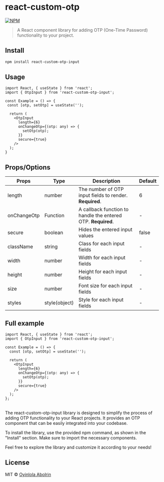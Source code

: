 # react-custom-otp

[![NPM](https://img.shields.io/npm/v/react-custom-otp-input.svg)](https://www.npmjs.com/package/react-custom-otp-input)

> A React component library for adding OTP (One-Time Password) functionality to your project.

## Install

```bash
npm install react-custom-otp-input
```
## Usage

```component.tsx
import React, { useState } from 'react';
import { OtpInput } from 'react-custom-otp-input';

const Example = () => {
 const [otp, setOtp] = useState('');

  return (
    <OtpInput
      length={6}
      onChangeOtp={(otp: any) => {
        setOtp(otp);
      }}
      secure={true}
    />
  );
}
```
## Props/Options



| Props           | Type                                           | Description                                                             | Default |
|-----------------|------------------------------------------------|-------------------------------------------------------------------------|----------|
| length          | number                                         | The number of OTP input fields to render. **Required**.                 |     6    |
| onChangeOtp     | Function                                       | A callback function to handle the entered OTP. **Required**.            |     -    |
| secure          | boolean                                        | Hides the entered input values                                          |   false  |
| className       | string                                         | Class for each input fields                                             |     -    |
| width           | number                                         | Width for each input fields                                             |     -    |
| height          | number                                         | Height for each input fields                                            |     -    |
| size            | number                                         | Font size for each input fields                                         |     -    |
| styles          | style(object)                                  | Style for each input fields                                             |     -    |

## Full example
```component.tsx
import React, { useState } from 'react';
import { OtpInput } from 'react-custom-otp-input';

const Example = () => {
  const [otp, setOtp] = useState('');

  return (
    <OtpInput
      length={6}
      onChangeOtp={(otp: any) => {
        setOtp(otp);
      }}
      secure={true}
    />
  );
};
```
\
The react-custom-otp-input library is designed to simplify the process of adding OTP functionality to your React projects. It provides an OTP component that can be easily integrated into your codebase.

To install the library, use the provided npm command, as shown in the "Install" section. Make sure to import the necessary components.

Feel free to explore the library and customize it according to your needs!

## License

MIT © [Oyinlola Abolrin](https://github.com/khrisbreezy)
